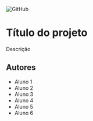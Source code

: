 ![GitHub](https://img.shields.io/github/license/TarikMazloum/2emia-projeto)
# Título do projeto
Descrição

## Autores
- Aluno 1 
- Aluno 2
- Aluno 3
- Aluno 4 
- Aluno 5
- Aluno 6
